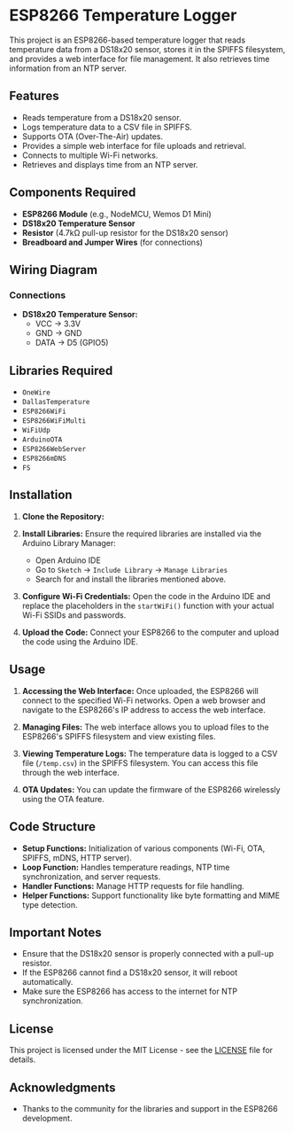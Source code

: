 # ESP8266 Temperature Logger

This project is an ESP8266-based temperature logger that reads temperature data from a DS18x20 sensor, stores it in the SPIFFS filesystem, and provides a web interface for file management. It also retrieves time information from an NTP server.

## Features

- Reads temperature from a DS18x20 sensor.
- Logs temperature data to a CSV file in SPIFFS.
- Supports OTA (Over-The-Air) updates.
- Provides a simple web interface for file uploads and retrieval.
- Connects to multiple Wi-Fi networks.
- Retrieves and displays time from an NTP server.

## Components Required

- **ESP8266 Module** (e.g., NodeMCU, Wemos D1 Mini)
- **DS18x20 Temperature Sensor**
- **Resistor** (4.7kΩ pull-up resistor for the DS18x20 sensor)
- **Breadboard and Jumper Wires** (for connections)

## Wiring Diagram



### Connections

- **DS18x20 Temperature Sensor:**
  - VCC -> 3.3V
  - GND -> GND
  - DATA -> D5 (GPIO5)

## Libraries Required

- `OneWire`
- `DallasTemperature`
- `ESP8266WiFi`
- `ESP8266WiFiMulti`
- `WiFiUdp`
- `ArduinoOTA`
- `ESP8266WebServer`
- `ESP8266mDNS`
- `FS`

## Installation

1. **Clone the Repository:**

2. **Install Libraries:**
   Ensure the required libraries are installed via the Arduino Library Manager:
   - Open Arduino IDE
   - Go to `Sketch` -> `Include Library` -> `Manage Libraries`
   - Search for and install the libraries mentioned above.

3. **Configure Wi-Fi Credentials:**
   Open the code in the Arduino IDE and replace the placeholders in the `startWiFi()` function with your actual Wi-Fi SSIDs and passwords.

4. **Upload the Code:**
   Connect your ESP8266 to the computer and upload the code using the Arduino IDE.

## Usage

1. **Accessing the Web Interface:**
   Once uploaded, the ESP8266 will connect to the specified Wi-Fi networks. Open a web browser and navigate to the ESP8266's IP address to access the web interface.

2. **Managing Files:**
   The web interface allows you to upload files to the ESP8266's SPIFFS filesystem and view existing files.

3. **Viewing Temperature Logs:**
   The temperature data is logged to a CSV file (`/temp.csv`) in the SPIFFS filesystem. You can access this file through the web interface.

4. **OTA Updates:**
   You can update the firmware of the ESP8266 wirelessly using the OTA feature.

## Code Structure

- **Setup Functions:** Initialization of various components (Wi-Fi, OTA, SPIFFS, mDNS, HTTP server).
- **Loop Function:** Handles temperature readings, NTP time synchronization, and server requests.
- **Handler Functions:** Manage HTTP requests for file handling.
- **Helper Functions:** Support functionality like byte formatting and MIME type detection.

## Important Notes

- Ensure that the DS18x20 sensor is properly connected with a pull-up resistor.
- If the ESP8266 cannot find a DS18x20 sensor, it will reboot automatically.
- Make sure the ESP8266 has access to the internet for NTP synchronization.

## License

This project is licensed under the MIT License - see the [LICENSE](LICENSE) file for details.

## Acknowledgments

- Thanks to the community for the libraries and support in the ESP8266 development.

